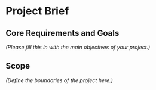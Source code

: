 # Project Brief

## Core Requirements and Goals

_(Please fill this in with the main objectives of your project.)_

## Scope

_(Define the boundaries of the project here.)_

